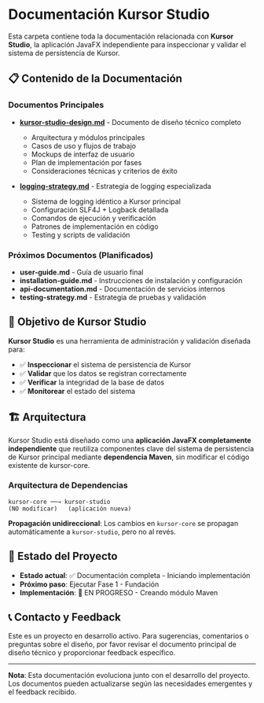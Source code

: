 # Documentación Kursor Studio

Esta carpeta contiene toda la documentación relacionada con **Kursor Studio**, la aplicación JavaFX independiente para inspeccionar y validar el sistema de persistencia de Kursor.

## 📋 Contenido de la Documentación

### Documentos Principales

- **[kursor-studio-design.md](kursor-studio-design.md)** - Documento de diseño técnico completo
  - Arquitectura y módulos principales
  - Casos de uso y flujos de trabajo
  - Mockups de interfaz de usuario
  - Plan de implementación por fases
  - Consideraciones técnicas y criterios de éxito

- **[logging-strategy.md](logging-strategy.md)** - Estrategia de logging especializada
  - Sistema de logging idéntico a Kursor principal
  - Configuración SLF4J + Logback detallada
  - Comandos de ejecución y verificación
  - Patrones de implementación en código
  - Testing y scripts de validación

### Próximos Documentos (Planificados)

- **user-guide.md** - Guía de usuario final
- **installation-guide.md** - Instrucciones de instalación y configuración
- **api-documentation.md** - Documentación de servicios internos
- **testing-strategy.md** - Estrategia de pruebas y validación

## 🎯 Objetivo de Kursor Studio

**Kursor Studio** es una herramienta de administración y validación diseñada para:

- ✅ **Inspeccionar** el sistema de persistencia de Kursor
- ✅ **Validar** que los datos se registran correctamente
- ✅ **Verificar** la integridad de la base de datos
- ✅ **Monitorear** el estado del sistema

## 🏗️ Arquitectura

Kursor Studio está diseñado como una **aplicación JavaFX completamente independiente** que reutiliza componentes clave del sistema de persistencia de Kursor principal mediante **dependencia Maven**, sin modificar el código existente de kursor-core.

### Arquitectura de Dependencias
```
kursor-core ──→ kursor-studio
(NO modificar)   (aplicación nueva)
```

**Propagación unidireccional**: Los cambios en `kursor-core` se propagan automáticamente a `kursor-studio`, pero no al revés.

## 🚀 Estado del Proyecto

- **Estado actual**: ✅ Documentación completa - Iniciando implementación
- **Próximo paso**: Ejecutar Fase 1 - Fundación
- **Implementación**: 🔄 EN PROGRESO - Creando módulo Maven

## 📞 Contacto y Feedback

Este es un proyecto en desarrollo activo. Para sugerencias, comentarios o preguntas sobre el diseño, por favor revisar el documento principal de diseño técnico y proporcionar feedback específico.

---

**Nota**: Esta documentación evoluciona junto con el desarrollo del proyecto. Los documentos pueden actualizarse según las necesidades emergentes y el feedback recibido. 